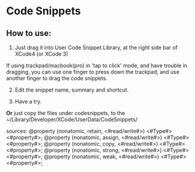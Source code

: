 Code Snippets
=============

How to use:
-----------

1. Just drag it into User Code Snippet Library, at the right side bar of XCode4 (or XCode 3)

If using trackpad/macbook(pro) in 'tap to click' mode, and have trouble in dragging, you can use one finger to press down the trackpad, and use another finger to drag the code snippets.

2. Edit the snippet name, summary and shortcut.

3. Have a try. 


**Or** just copy the files under codesnippets, to the ~/Library/Developer/XCode/UserData/CodeSnippets/



sources:
@property (nonatomic, retain, <#read/write#>) <#Type#> <#property#>;
@property (nonatomic, assign, <#read/write#>) <#Type#> <#property#>;
@property (nonatomic, copy, <#read/write#>) <#Type#> <#property#>;
@property (nonatomic, strong, <#read/write#>) <#Type#> <#property#>;
@property (nonatomic, weak, <#read/write#>) <#Type#> <#property#>;
